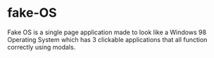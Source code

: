 # fake-OS
Fake OS is a single page application made to look like a Windows 98 Operating System which has 3 clickable applications that all function correctly using modals.

